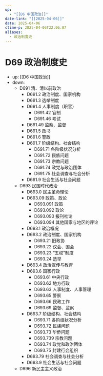 ```yaml
---
up:
  - "[[D6 中国政治]]"
date-link: "[[2025-04-06]]"
date: 2025-04-06
ctime-p: 2025-04-06T22:06:07
aliases:
  - 政治制度史
---
```


# D69 政治制度史

- up: [[D6 中国政治]]
- down:	
	- D691 清、清以前政治
		- D691.2 政治制度、国家机构
		- D691.3 选举制度
		- D691.4 人事制度（职官）
			- D691.42 官制
			- D691.46 考试
		- D691.49 监察、监督
		- D691.5 政书
		- D691.6 警政
		- D691.7 阶级结构、社会结构
			- D691.71 各阶级状况分析
			- D691.72 民族问题
			- D691.73 宗教问题
			- D691.74 政党与政治团体
			- D691.75 社会调查与社会分析
		- D691.9 社会生活与社会问题
	- D693 民国时代政治
		- D693.0 民主革命理论
		- D693.09 政策、政论
			- D693.091 政策
			- D693.092 政论
			- D693.093 报刊社论
			- D693.094 其他国家与地区的评论
		- D693.1 政治概况
		- D693.2 政治制度、国家机构
			- D693.21 旧政协
			- D693.22 议会、国会
			- D693.23 “五权”制度
			- D693.24 选举
		- D693.4 政治宣传与教育
		- D693.6 国家行政
			- D693.61 中央行政
			- D693.62 地方行政
			- D693.63 人事制度、人事管理
			- D693.65 警察
			- D693.66 民政工作
			- D693.69 监督、监察
		- D693.7 阶级结构、社会结构
			- D693.71 各阶级状况分析
			- D693.72 民族问题
			- D693.73 华侨问题
			- D693.739 宗教问题
			- D693.74 政党和政治团体
			- D693.75 封建行会组织
		- D693.79 社会调查与社会分析
		- D693.9 社会生活与社会问题
	- D696 新民主主义政治
	

